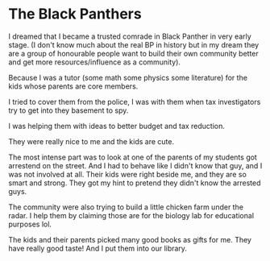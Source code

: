 # The Black Panthers

I dreamed that I became a trusted comrade in Black Panther in very early stage. (I don't know much about the real BP in history but in my dream they are a group of honourable people want to build their own community better and get more resources/influence as a community).

Because I was a tutor (some math some physics some literature) for the kids whose parents are core members.

I tried to cover them from the police, I was with them when tax investigators try to get into they basement to spy.

I was helping them with ideas to better budget and tax reduction.

They were really nice to me and the kids are cute.

The most intense part was to look at one of the parents of my students got arrestend on the street. And I had to behave like I didn't know that guy, and I was not involved at all. Their kids were right beside me, and they are so smart and strong. They got my hint to pretend they didn't know the arrested guys.

The community were also trying to build a little chicken farm under the radar. I help them by claiming those are for the biology lab for educational purposes lol.

The kids and their parents picked many good books as gifts for me. They have really good taste! And I put them into our library.
